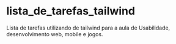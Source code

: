 # lista_de_tarefas_tailwind
Lista de tarefas utilizando de tailwind para a aula de Usabilidade, desenvolvimento web, mobile e jogos.
